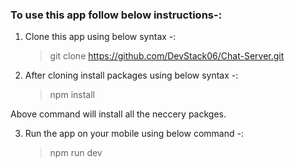 ### To use this app follow below instructions-:

1. Clone this app using below syntax -:

   > git clone https://github.com/DevStack06/Chat-Server.git

2. After cloning install packages using below syntax -:
   > npm install

Above command will install all the neccery packges.

3. Run the app on your mobile using below command -:
   > npm run dev
